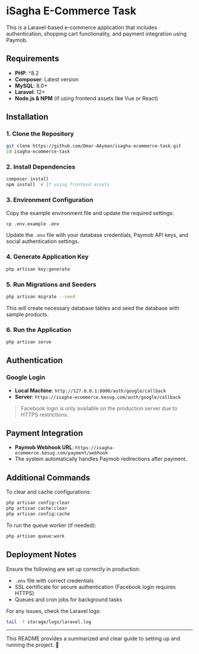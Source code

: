 # iSagha E-Commerce Task

This is a Laravel-based e-commerce application that includes authentication, shopping cart functionality, and payment integration using Paymob.

## Requirements
- **PHP**: ^8.2
- **Composer**: Latest version
- **MySQL**: 8.0+
- **Laravel**: 12+
- **Node.js & NPM** (if using frontend assets like Vue or React)

## Installation

### 1. Clone the Repository
```bash
git clone https://github.com/Omar-AAyman/isagha-ecommerce-task.git
cd isagha-ecommerce-task
```

### 2. Install Dependencies
```bash
composer install
npm install  # If using frontend assets
```

### 3. Environment Configuration
Copy the example environment file and update the required settings:
```bash
cp .env.example .env
```
Update the `.env` file with your database credentials, Paymob API keys, and social authentication settings.

### 4. Generate Application Key
```bash
php artisan key:generate
```

### 5. Run Migrations and Seeders
```bash
php artisan migrate --seed
```
This will create necessary database tables and seed the database with sample products.

### 6. Run the Application
```bash
php artisan serve
```

## Authentication

### Google Login
- **Local Machine**: `http://127.0.0.1:8000/auth/google/callback`
- **Server**: `https://isagha-ecommerce.kesug.com/auth/google/callback`

> Facebook login is only available on the production server due to HTTPS restrictions.

## Payment Integration
- **Paymob Webhook URL**: `https://isagha-ecommerce.kesug.com/payment/webhook`
- The system automatically handles Paymob redirections after payment.

## Additional Commands

To clear and cache configurations:
```bash
php artisan config:clear
php artisan cache:clear
php artisan config:cache
```

To run the queue worker (if needed):
```bash
php artisan queue:work
```

## Deployment Notes
Ensure the following are set up correctly in production:
- `.env` file with correct credentials
- SSL certificate for secure authentication (Facebook login requires HTTPS)
- Queues and cron jobs for background tasks

For any issues, check the Laravel logs:
```bash
tail -f storage/logs/laravel.log
```

---
This README provides a summarized and clear guide to setting up and running the project. 🚀


